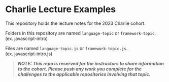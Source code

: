 # Charlie Lecture Examples

This repository holds the lecture notes for the 2023 Charlie cohort. 

Folders in this repository are named `language-topic` or `framework-topic`.  
(ex. javascript-intro)  

Files are named `language-topic.js` or `framework-topic.js`.  
(ex. javascript-intro.js)   

> ***NOTE: This repo is reserved for the instructors to share information to the cohort. Please push any work you complete for the challenges to the applicable repositories involving that topic.***
